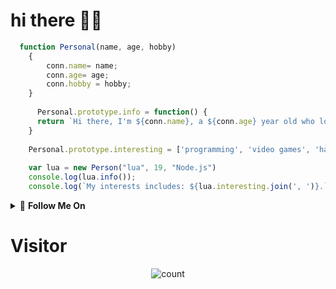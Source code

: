 # hi there 👋🏻

```javascript
  function Personal(name, age, hobby)
    {    
        conn.name= name; 
        conn.age= age;
        conn.hobby = hobby;
    }
    
      Personal.prototype.info = function() {
      return `Hi there, I'm ${conn.name}, a ${conn.age} year old who loves working with ${conn.hobby}!`;
    }
    
    Personal.prototype.interesting = ['programming', 'video games', 'hangings out with friends'];
    
    var lua = new Person("lua", 19, "Node.js")
    console.log(lua.info());
    console.log(`My interests includes: ${lua.interesting.join(', ')}.`);
```

  </a>

<details>
    <summary> 🌟 <b>Follow Me On</b></summary><br/>
<p align="center">
  <a href="https://www.instagram.com/luaserofc"><img src="https://img.shields.io/badge/Instagram-E4405F?style=for-the-badge&logo=instagram&logoColor=white" /></a>
</p>

<p align="center">
  <a href="https://wa.me/48666666166"><img src="https://img.shields.io/badge/WhatsApp-25D366?style=for-the-badge&logo=whatsapp&logoColor=white" /></a>
</p>

<p align="center">
  <a href="https://github.com/xxirfanx"><img src="https://img.shields.io/badge/Github-FFF?style=for-the-badge&logo=Github&logoColor=000000&link=https://github.com/xxirfanx" /></a>
</p>

</details>

# Visitor 
<p align="center">
<img align="center" alt="count" src="https://count.getloli.com/get/@:xxirfanx?theme=rule34">
</p>


